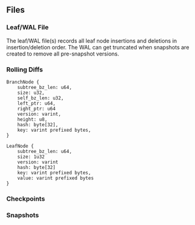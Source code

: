 ## Files

### Leaf/WAL File

The leaf/WAL file(s) records all leaf node insertions and deletions in insertion/deletion order.
The WAL can get truncated when snapshots are created to remove all pre-snapshot versions.

### Rolling Diffs

```
BranchNode {
    subtree_bz_len: u64,
    size: u32,
    self_bz_len: u32,
    left_ptr: u64,
    right_ptr: u64
    version: varint,
    height: u8,
    hash: byte[32],
    key: varint prefixed bytes,
}

LeafNode {
    subtree_bz_len: u64,
    size: 1u32
    version: varint
    hash: byte[32]
    key: varint prefixed bytes,
    value: varint prefixed bytes
}
```


### Checkpoints

### Snapshots